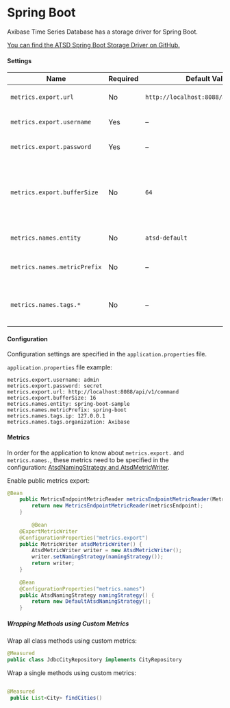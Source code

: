 # Spring Boot

Axibase Time Series Database has a storage driver for Spring Boot.

[You can find the ATSD Spring Boot Storage Driver on GitHub.](https://github.com/axibase/spring-boot)

#### Settings

| Name | Required | Default Value | Description | 
| --- | --- | --- | --- | 
|  <p>`metrics.export.url`</p>  |  <p>No</p>  |  <p>`http://localhost:8088/api/v1/command`</p>  |  <p>ATSD API URL</p>  | 
|  <p>`metrics.export.username`</p>  |  <p>Yes</p>  |  <p>–</p>  |  <p>ATSD Username.</p>  | 
|  <p>`metrics.export.password`</p>  |  <p>Yes</p>  |  <p>–</p>  |  <p>ATSD Password.</p>  | 
|  <p>`metrics.export.bufferSize`</p>  |  <p>No</p>  |  <p>`64`</p>  |  <p>Size of metrics buffer. Metrics writer flushes the buffer if it is full or by schedule (configured by `spring.metrics.export.*` properties.)</p>  | 
|  <p>`metrics.names.entity`</p>  |  <p>No</p>  |  <p>`atsd-default`</p>  |  <p>Entity name.</p>  | 
|  <p>`metrics.names.metricPrefix`</p>  |  <p>No</p>  |  <p>–</p>  |  <p>A prefix to be added to the original metric name.</p>  | 
|  <p>`metrics.names.tags.*`</p>  |  <p>No</p>  |  <p>–</p>  |  <p>Optional set of key-value pairs in the ATSD time series identifier.</p>  | 


#### Configuration

Configuration settings are specified in the `application.properties` file.

`application.properties` file example:

```
metrics.export.username: admin
metrics.export.password: secret
metrics.export.url: http://localhost:8088/api/v1/command
metrics.export.bufferSize: 16
metrics.names.entity: spring-boot-sample
metrics.names.metricPrefix: spring-boot
metrics.names.tags.ip: 127.0.0.1
metrics.names.tags.organization: Axibase
```

#### Metrics

In order for the application to know about `metrics.export.` and `metrics.names.`, these metrics need to be specified in the configuration: [AtsdNamingStrategy and AtsdMetricWriter](https://github.com/axibase/spring-boot/blob/master/spring-boot-samples/spring-boot-sample-metrics-atsd/src/main/java/sample/metrics/atsd/SampleAtsdExportApplication.java).

Enable public metrics export:

```java
@Bean
	public MetricsEndpointMetricReader metricsEndpointMetricReader(MetricsEndpoint metricsEndpoint) {
		return new MetricsEndpointMetricReader(metricsEndpoint);
	}
 
        @Bean
	@ExportMetricWriter
	@ConfigurationProperties("metrics.export")
	public MetricWriter atsdMetricWriter() {
		AtsdMetricWriter writer = new AtsdMetricWriter();
		writer.setNamingStrategy(namingStrategy());
		return writer;
	}
 
	@Bean
	@ConfigurationProperties("metrics.names")
	public AtsdNamingStrategy namingStrategy() {
		return new DefaultAtsdNamingStrategy();
	}
```

##### Wrapping Methods using Custom Metrics

Wrap all class methods using custom metrics:

```java
@Measured
public class JdbcCityRepository implements CityRepository
```

Wrap a single methods using custom metrics:

```java

@Measured
 public List<City> findCities()
```

